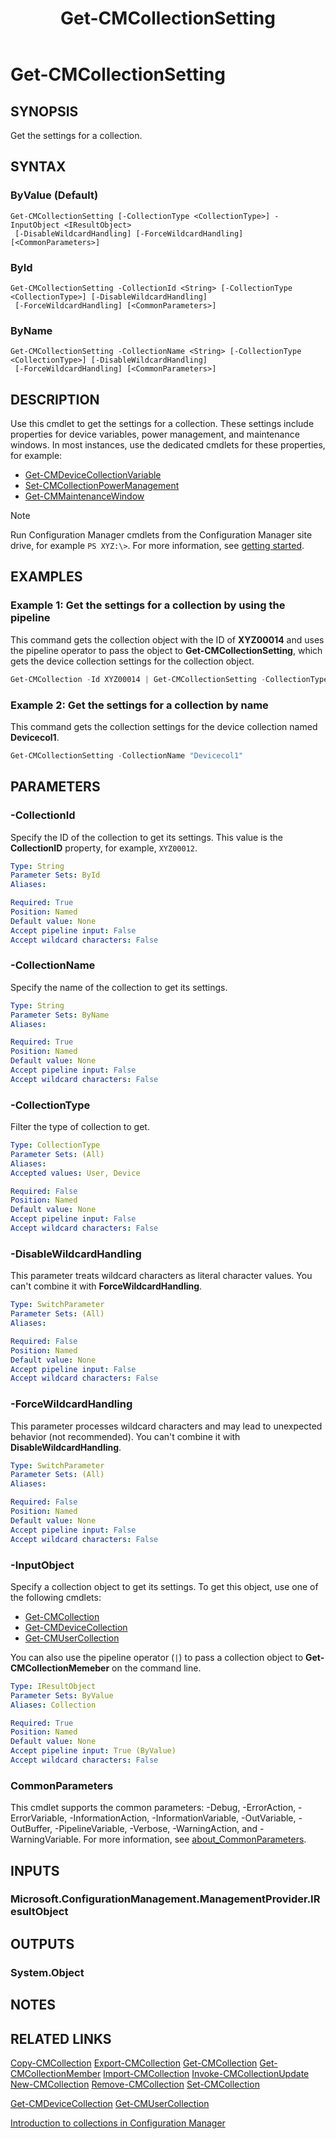 ﻿---
external help file: AdminUI.PS.dll-Help.xml
Module Name: ConfigurationManager
ms.date: 12/30/2021
schema: 2.0.0
title: Get-CMCollectionSetting
---

# Get-CMCollectionSetting

## SYNOPSIS

Get the settings for a collection.

## SYNTAX

### ByValue (Default)
```
Get-CMCollectionSetting [-CollectionType <CollectionType>] -InputObject <IResultObject>
 [-DisableWildcardHandling] [-ForceWildcardHandling] [<CommonParameters>]
```

### ById
```
Get-CMCollectionSetting -CollectionId <String> [-CollectionType <CollectionType>] [-DisableWildcardHandling]
 [-ForceWildcardHandling] [<CommonParameters>]
```

### ByName
```
Get-CMCollectionSetting -CollectionName <String> [-CollectionType <CollectionType>] [-DisableWildcardHandling]
 [-ForceWildcardHandling] [<CommonParameters>]
```

## DESCRIPTION

Use this cmdlet to get the settings for a collection. These settings include properties for device variables, power management, and maintenance windows. In most instances, use the dedicated cmdlets for these properties, for example:

- [Get-CMDeviceCollectionVariable](Get-CMDeviceCollectionVariable.md)
- [Set-CMCollectionPowerManagement](Set-CMCollectionPowerManagement.md)
- [Get-CMMaintenanceWindow](Get-CMMaintenanceWindow.md)

> [!NOTE]
> Run Configuration Manager cmdlets from the Configuration Manager site drive, for example `PS XYZ:\>`. For more information, see [getting started](/powershell/sccm/overview).

## EXAMPLES

### Example 1: Get the settings for a collection by using the pipeline

This command gets the collection object with the ID of **XYZ00014** and uses the pipeline operator to pass the object to **Get-CMCollectionSetting**, which gets the device collection settings for the collection object.

```powershell
Get-CMCollection -Id XYZ00014 | Get-CMCollectionSetting -CollectionType Device
```

### Example 2: Get the settings for a collection by name

This command gets the collection settings for the device collection named **Devicecol1**.

```powershell
Get-CMCollectionSetting -CollectionName "Devicecol1"
```

## PARAMETERS

### -CollectionId

Specify the ID of the collection to get its settings. This value is the **CollectionID** property, for example, `XYZ00012`.

```yaml
Type: String
Parameter Sets: ById
Aliases:

Required: True
Position: Named
Default value: None
Accept pipeline input: False
Accept wildcard characters: False
```

### -CollectionName

Specify the name of the collection to get its settings.

```yaml
Type: String
Parameter Sets: ByName
Aliases:

Required: True
Position: Named
Default value: None
Accept pipeline input: False
Accept wildcard characters: False
```

### -CollectionType

Filter the type of collection to get.

```yaml
Type: CollectionType
Parameter Sets: (All)
Aliases:
Accepted values: User, Device

Required: False
Position: Named
Default value: None
Accept pipeline input: False
Accept wildcard characters: False
```

### -DisableWildcardHandling

This parameter treats wildcard characters as literal character values. You can't combine it with **ForceWildcardHandling**.

```yaml
Type: SwitchParameter
Parameter Sets: (All)
Aliases:

Required: False
Position: Named
Default value: None
Accept pipeline input: False
Accept wildcard characters: False
```

### -ForceWildcardHandling

This parameter processes wildcard characters and may lead to unexpected behavior (not recommended). You can't combine it with **DisableWildcardHandling**.

```yaml
Type: SwitchParameter
Parameter Sets: (All)
Aliases:

Required: False
Position: Named
Default value: None
Accept pipeline input: False
Accept wildcard characters: False
```

### -InputObject

Specify a collection object to get its settings. To get this object, use one of the following cmdlets:

- [Get-CMCollection](Get-CMCollection.md)
- [Get-CMDeviceCollection](Get-CMDeviceCollection.md)
- [Get-CMUserCollection](Get-CMUserCollection.md)

You can also use the pipeline operator (`|`) to pass a collection object to **Get-CMCollectionMemeber** on the command line.

```yaml
Type: IResultObject
Parameter Sets: ByValue
Aliases: Collection

Required: True
Position: Named
Default value: None
Accept pipeline input: True (ByValue)
Accept wildcard characters: False
```

### CommonParameters
This cmdlet supports the common parameters: -Debug, -ErrorAction, -ErrorVariable, -InformationAction, -InformationVariable, -OutVariable, -OutBuffer, -PipelineVariable, -Verbose, -WarningAction, and -WarningVariable. For more information, see [about_CommonParameters](http://go.microsoft.com/fwlink/?LinkID=113216).

## INPUTS

### Microsoft.ConfigurationManagement.ManagementProvider.IResultObject

## OUTPUTS

### System.Object

## NOTES

## RELATED LINKS

[Copy-CMCollection](Copy-CMCollection.md)
[Export-CMCollection](Export-CMCollection.md)
[Get-CMCollection](Get-CMCollection.md)
[Get-CMCollectionMember](Get-CMCollectionMember.md)
[Import-CMCollection](Import-CMCollection.md)
[Invoke-CMCollectionUpdate](Invoke-CMCollectionUpdate.md)
[New-CMCollection](New-CMCollection.md)
[Remove-CMCollection](Remove-CMCollection.md)
[Set-CMCollection](Set-CMCollection.md)

[Get-CMDeviceCollection](Get-CMDeviceCollection.md)
[Get-CMUserCollection](Get-CMUserCollection.md)

[Introduction to collections in Configuration Manager](/mem/configmgr/core/clients/manage/collections/introduction-to-collections)

